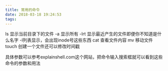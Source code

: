 ```yaml
---
title: 常用的命令
date: 2018-03-18 19:24:53
tags:
---
```

ls
显示当前目录下的文件
-a 显示所有
-lrt 显示最近产生的文件即便你不知道是什么名字
-l列表显示，会出现inode号这些东西
cat
查看文件内容
mv
移动文件
touch
创建一个文件还可以修改时间戳

具体参数可以参考explainshell.com这个网站，把命令输入搜索框就可以看到这些命令的参数和用法